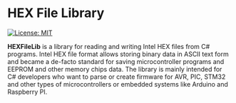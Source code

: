 # HEX File Library

[![License: MIT](https://img.shields.io/badge/License-MIT-yellow.svg)](https://github.com/friendly-electronics/HexFileLib/blob/master/LICENSE)

**HEXFileLib** is a library for reading and writing Intel HEX files from C# programs. Intel HEX file format allows storing binary data in ASCII text form and became a de-facto standard for saving microcontroller programs and EEPROM and other memory chips data. The library is mainly intended for C# developers who want to parse or create firmware for AVR, PIC, STM32 and other types of microcontrollers or embedded systems like Arduino and Raspberry PI.

